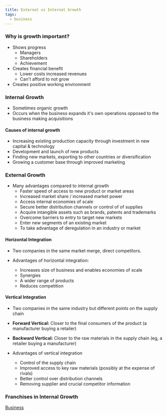 ```yaml
---
title: External vs Internal Growth
tags:
  - business
---
```

### Why is growth important?

- Shows progress
	- Managers
	- Shareholders
	- Achievement
- Creates financial benefit
	- Lower costs increased revenues
	- Can't afford to not grow
- Creates positive working environment

### Internal Growth

- Sometimes organic growth
- Occurs when the business expands it's own operations opposed to the business making acquisitions

#### Causes of internal growth

- Increasing existing production capacity through investment in new capital & technology
- Development and launch of new products
- Finding new markets, exporting to other countries or diversification
- Growing a customer base through improved marketing

### External Growth

- Many advantages compared to internal growth
	- Faster speed of access to new product or market areas
	- Increased market share / increased market power
	- Access internal economies of scale
	- Secure better distribution channels or control of of supplies
	- Acquire intangible assets such as brands, patents and trademarks
	- Overcome barriers to entry to target new markets
	- Enter new segments of an existing market
	- To take advantage of deregulation in an industry or market

#### Horizontal Integration

- Two companies in the same market merge, direct competitors.

- Advantages of horizontal integration:
	- Increases size of business and enables economies of scale
	- Synergies
	- A wider range of products
	- Reduces competition

#### Vertical Integration

- Two companies in the same industry but different points on the supply chain
- **Forward Vertical:** Closer to the final consumers of the product (a manufacturer buying a retailer)
- **Backward Vertical:** Closer to the raw materials in the supply chain (eg, a retailer buying a manufacturer)

- Advantages of vertical integration
	- Control of the supply chain
	- Improved access to key raw materials (possibly at the expense of rivals)
	- Better control over distribution channels
	- Removing supplier and crucial competitor information

### Franchises in Internal Growth



[Business](/Business)